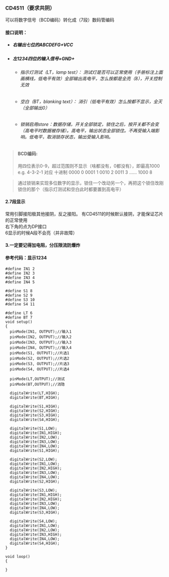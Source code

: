 ### CD4511（要求共阴）
可以将数字信号（BCD编码）转化成（7段）数码管编码

#### 接口说明： 
- ##### 右输出七位的ABCDEFG+VCC  
- ##### 左1234四位的输入信号+GND+  
   + ###### 指示灯测试（LT，lamp test）：  测试灯是否可以正常使用（手册标注上面画横线，低电平有效）全部输出高电平，怎么按都是全亮（8），开关控制无效
   + ###### 空白（BT，blanking text）：  消引（低电平有效）怎么按都不显示，全灭（全部输出0）
   + ###### 锁销启用store：数据存储，开关全部锁定，锁住之后，按开关都不会变（高电平时数据被存储）。高电平，输出状态全部锁住。不再受输入端影响。低电平，取消锁存状态，输出受输入影响。
  
  
> #### BCD编码:
> 用四位表示0-9，超过范围则不显示（啥都没有，0都没有），即最高1000
e.g. 4-3-2-1   对应   十进制
0000  0      0001 1    0010 2    0011  3   …… 1000 8    

> 通过锁销来实现多位数字的显示，锁住一个改动另一个，再把这个锁住改刚锁住的那个（指示灯测试和空白此时都要置到高电平）  
  
#### 2.7段显示  
常用引脚接阳极其他接阴，反之接阳。  有CD4511的时候默认接阴，才能保证芯片的正常使用  
右下角的点为DP接口  
6显示的时候A段不会亮（并非故障）

#### 3.一定要记得加电阻，分压限流防爆炸


#### 参考代码：显示1234
```
#define IN1 2
#define IN2 3
#define IN3 4
#define IN4 5

#define S1 8
#define S2 9
#define S3 10
#define S4 11

#define LT 6
#define BT 7
void setup()
{
  pinMode(IN1, OUTPUT);//输入1
  pinMode(IN2, OUTPUT);//输入2
  pinMode(IN3, OUTPUT);//输入3
  pinMode(IN4, OUTPUT);//输入4
  pinMode(S1, OUTPUT);//片选1
  pinMode(S2, OUTPUT);//片选2
  pinMode(S3, OUTPUT);//片选3
  pinMode(S4, OUTPUT);//片选4
  
  pinMode(LT,OUTPUT);//测试
  pinMode(BT,OUTPUT);//消隐
  
  digitalWrite(LT,HIGH);
  digitalWrite(BT,HIGH);
  
  digitalWrite(S1,HIGH);
  digitalWrite(S2,HIGH);
  digitalWrite(S3,HIGH);
  digitalWrite(S4,HIGH);
  
  digitalWrite(S1,LOW);
  digitalWrite(IN1,HIGH);
  digitalWrite(IN2,LOW);
  digitalWrite(IN3,LOW);
  digitalWrite(IN4,LOW);
  digitalWrite(S1,HIGH);
  
  digitalWrite(S2,LOW);
  digitalWrite(IN1,LOW);
  digitalWrite(IN2,HIGH);
  digitalWrite(IN3,LOW);
  digitalWrite(IN4,LOW);
  digitalWrite(S2,HIGH);
  
  digitalWrite(S3,LOW);
  digitalWrite(IN1,HIGH);
  digitalWrite(IN2,HIGH);
  digitalWrite(IN3,LOW);
  digitalWrite(IN4,LOW);
  digitalWrite(S3,HIGH);
  
  digitalWrite(S4,LOW);
  digitalWrite(IN1,LOW);
  digitalWrite(IN2,LOW);
  digitalWrite(IN3,HIGH);
  digitalWrite(IN4,LOW);
  digitalWrite(S4,HIGH);
}

void loop()
{
  
}
```



